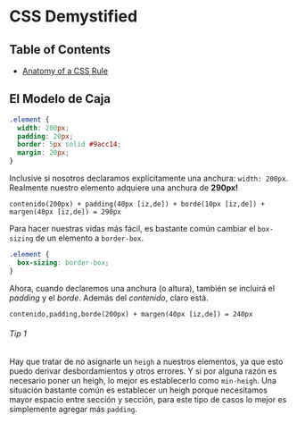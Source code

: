 # CSS Demystified <!-- omit in toc -->

## Table of Contents <!-- omit in toc -->

- [Anatomy of a CSS Rule](#anatomy-of-a-css-rule)

## El Modelo de Caja 

```css
.element {
  width: 200px;
  padding: 20px;
  border: 5px solid #9acc14;
  margin: 20px;
}
```

Inclusive si nosotros declaramos explícitamente una anchura: `width: 200px`. Realmente nuestro elemento
adquiere una anchura de **290px!**

`contenido(200px) + padding(40px [iz,de]) + borde(10px [iz,de]) + margen(40px [iz,de]) = 290px`

Para hacer nuestras vidas más fácil, es bastante común cambiar el `box-sizing` de un elemento a `border-box`.

```css
.element {
  box-sizing: border-box;
}
```

Ahora, cuando declaremos una anchura (o altura), también se incluirá el _padding_ y el _borde_. Además
del _contenido_, claro está.

`contenido,padding,borde(200px) + margen(40px [iz,de]) = 240px`

###### Tip 1

Hay que tratar de no asignarle un `heigh` a nuestros elementos, ya que esto puedo derivar desbordamientos y otros
errores. Y si por alguna razón es necesario poner un heigh, lo mejor es establecerlo como `min-heigh`. Una situación
bastante común es establecer un heigh porque necesitamos mayor espacio entre sección y sección, para este tipo de
casos lo mejor es simplemente agregar más `padding`.
